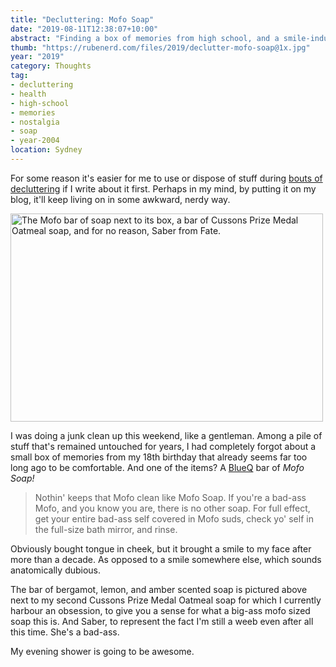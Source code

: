 ```yaml
---
title: "Decluttering: Mofo Soap"
date: "2019-08-11T12:38:07+10:00"
abstract: "Finding a box of memories from high school, and a smile-inducing bar with terrible language on it!"
thumb: "https://rubenerd.com/files/2019/declutter-mofo-soap@1x.jpg"
year: "2019"
category: Thoughts
tag:
- decluttering
- health
- high-school
- memories
- nostalgia
- soap
- year-2004
location: Sydney
---
```

For some reason it's easier for me to use or dispose of stuff during [bouts of decluttering](https://rubenerd.com/goodbye-junk/) if I write about it first. Perhaps in my mind, by putting it on my blog, it'll keep living on in some awkward, nerdy way.

<p><img src="https://rubenerd.com/files/2019/declutter-mofo-soap@1x.jpg" srcset="https://rubenerd.com/files/2019/declutter-mofo-soap@1x.jpg 1x, https://rubenerd.com/files/2019/declutter-mofo-soap@2x.jpg 2x" alt="The Mofo bar of soap next to its box, a bar of Cussons Prize Medal Oatmeal soap, and for no reason, Saber from Fate." style="width:500px; height:333px;" /></p>

I was doing a junk clean up this weekend, like a gentleman. Among a pile of stuff that's remained untouched for years, I had completely forgot about a small box of memories from my 18th birthday that already seems far too long ago to be comfortable. And one of the items? A [BlueQ](https://www.blueq.com/) bar of *Mofo Soap!*

> Nothin' keeps that Mofo clean like Mofo Soap. If you're a bad-ass Mofo, and you know you are, there is no other soap. For full effect, get your entire bad-ass self covered in Mofo suds, check yo' self in the full-size bath mirror, and rinse.

Obviously bought tongue in cheek, but it brought a smile to my face after more than a decade. As opposed to a smile somewhere else, which sounds anatomically dubious.

The bar of bergamot, lemon, and amber scented soap is pictured above next to my second Cussons Prize Medal Oatmeal soap for which I currently harbour an obsession, to give you a sense for what a big-ass mofo sized soap this is. And Saber, to represent the fact I'm still a weeb even after all this time. She's a bad-ass.

My evening shower is going to be awesome.

